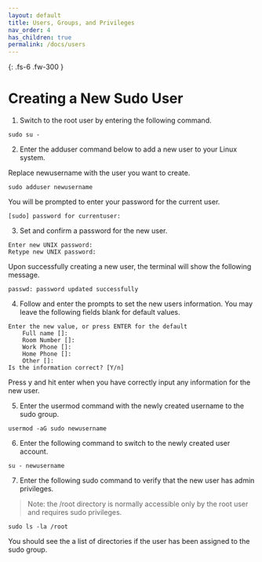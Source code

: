 ```yaml
---
layout: default
title: Users, Groups, and Privileges
nav_order: 4
has_children: true
permalink: /docs/users
---
```


{: .fs-6 .fw-300 }

# Creating a New Sudo User

1. Switch to the root user by entering the following command.
```
sudo su -
```

2. Enter the adduser command below to add a new user to your Linux system.

Replace newusername with the user you want to create.

```
sudo adduser newusername
```

You will be prompted to enter your password for the current user.

```
[sudo] password for currentuser:
```

3. Set and confirm a password for the new user.

```
Enter new UNIX password:
Retype new UNIX password: 
```

Upon successfully creating a new user, the terminal will show the following message.

```
passwd: password updated successfully
```

4. Follow and enter the prompts to set the new users information. You may leave the following fields blank for default values.

```
Enter the new value, or press ENTER for the default
    Full name []:
    Room Number []:
    Work Phone []:
    Home Phone []:
    Other []:
Is the information correct? [Y/n]
```
Press y and hit enter when you have correctly input any information for the new user.

5. Enter the usermod command with the newly created username to the sudo group.

```
usermod -aG sudo newusername
```

6. Enter the following command to switch to the newly created user account.

```
su - newusername
```

7. Enter the following sudo command to verify that the new user has admin privileges.

>Note: the /root directory is normally accessible only by the root user and requires sudo privileges.

```
sudo ls -la /root
```

You should see the a list of directories if the user has been assigned to the sudo group.

